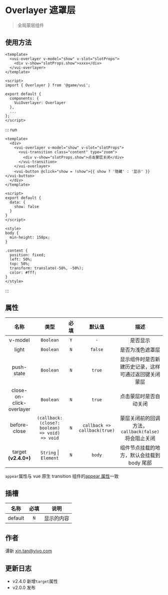 # Overlayer 遮罩层

> 全局蒙层组件

## 使用方法

```vue
<template>
  <vui-overlayer v-model="show" v-slot="slotProps">
    <div v-show="slotProps.show">xxxx</div>
  </vui-overlayer>
</template>

<script>
import { Overlayer } from '@game/vui';

export default {
  components: {
    VuiOverlayer: Overlayer
  },
  ...
};
</script>
```

::: run

```vue
<template>
  <div>
    <vui-overlayer v-model="show" v-slot="slotProps">
      <vui-transition class="content" type="zoom">
        <div v-show="slotProps.show">点击蒙层关闭</div>
      </vui-transition>
    </vui-overlayer>
    <vui-button @click="show = !show">{{ show ? '隐藏' : '显示' }}</vui-button>
  </div>
</template>

<script>
export default {
  data: {
    show: false
  }
}
</script>

<style>
body {
  min-height: 150px;
}

.content {
  position: fixed;
  left: 50%;
  top: 50%;
  transform: translate(-50%, -50%);
  color: #fff;
}
</style>
```

:::

## 属性

|           名称           |                      类型                       | 必填 |            默认值            |                         描述                         |
| :----------------------: | :---------------------------------------------: | :--: | :--------------------------: | :--------------------------------------------------: |
|         v-model          |                    `Boolean`                    | `Y`  |             `-`              |                       是否显示                       |
|          light           |                    `Boolean`                    | `N`  |           `false`            |                   是否为浅色遮罩层                   |
|        push-state        |                    `Boolean`                    | `N`  |            `true`            | 显示组件时是否新建历史记录，这样可通过返回键关闭蒙层 |
| close-on-click-overlayer |                    `Boolean`                    | `N`  |            `true`            |                点击蒙层时是否自动关闭                |
|       before-close       | `(callback: (close?: boolean) => void) => void` | `N`  | `callback => callback(true)` | 蒙层关闭前的回调方法，`callback(false)`将会阻止关闭  |
|   target **(v2.4.0+)**   |            `String` &#124; `Element`            | `N`  |            `body`            |      组件节点挂载的地方，默认会挂载到 body 尾部      |

`appear`属性与 vue 原生 transition 组件的[appear 属性](https://cn.vuejs.org/v2/guide/transitions.html#%E5%88%9D%E5%A7%8B%E6%B8%B2%E6%9F%93%E7%9A%84%E8%BF%87%E6%B8%A1)一致

## 插槽

|  名称   | 必填 |    说明    |
| :-----: | :--: | :--------: |
| default | `N`  | 显示的内容 |

## 作者

谭新 <xin.tan@vivo.com>

## 更新日志

- v2.4.0 新增`target`属性
- v2.0.0 发布
